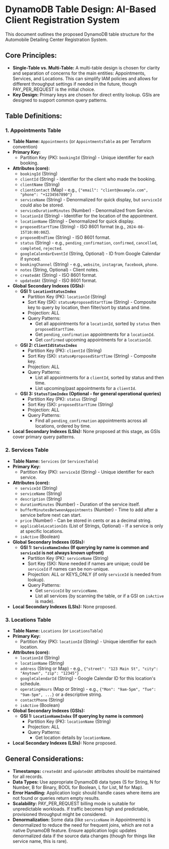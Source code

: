 # DynamoDB Table Design: AI-Based Client Registration System

This document outlines the proposed DynamoDB table structure for the Automobile Detailing Center Registration System.

## Core Principles:

*   **Single-Table vs. Multi-Table:** A multi-table design is chosen for clarity and separation of concerns for the main entities: Appointments, Services, and Locations. This can simplify IAM policies and allows for different throughput settings if needed in the future, though PAY_PER_REQUEST is the initial choice.
*   **Key Design:** Primary keys are chosen for direct entity lookup. GSIs are designed to support common query patterns.

## Table Definitions:

### 1. Appointments Table

*   **Table Name:** `Appointments` (or `AppointmentsTable` as per Terraform convention)
*   **Primary Key:**
    *   Partition Key (PK): `bookingId` (String) - Unique identifier for each booking.
*   **Attributes (core):**
    *   `bookingId` (String)
    *   `clientId` (String) - Identifier for the client who made the booking.
    *   `clientName` (String)
    *   `clientContact` (Map) - e.g., `{"email": "client@example.com", "phone": "+1234567890"}`
    *   `serviceName` (String) - Denormalized for quick display, but `serviceId` could also be stored.
    *   `serviceDurationMinutes` (Number) - Denormalized from Service.
    *   `locationId` (String) - Identifier for the location of the appointment.
    *   `locationName` (String) - Denormalized for quick display.
    *   `proposedStartTime` (String) - ISO 8601 format (e.g., `2024-08-15T10:00:00Z`).
    *   `proposedEndTime` (String) - ISO 8601 format.
    *   `status` (String) - e.g., `pending_confirmation`, `confirmed`, `cancelled`, `completed`, `rejected`.
    *   `googleCalendarEventId` (String, Optional) - ID from Google Calendar if synced.
    *   `bookingChannel` (String) - e.g., `website`, `instagram`, `facebook`, `phone`.
    *   `notes` (String, Optional) - Client notes.
    *   `createdAt` (String) - ISO 8601 format.
    *   `updatedAt` (String) - ISO 8601 format.
*   **Global Secondary Indexes (GSIs):**
    *   **GSI 1: `LocationStatusIndex`**
        *   Partition Key (PK): `locationId` (String)
        *   Sort Key (SK): `status#proposedStartTime` (String) - Composite key to query by location, then filter/sort by status and time.
        *   Projection: ALL
        *   Query Patterns:
            *   Get all appointments for a `locationId`, sorted by `status` then `proposedStartTime`.
            *   Get `pending_confirmation` appointments for a `locationId`.
            *   Get `confirmed` upcoming appointments for a `locationId`.
    *   **GSI 2: `ClientIdStatusIndex`**
        *   Partition Key (PK): `clientId` (String)
        *   Sort Key (SK): `status#proposedStartTime` (String) - Composite key.
        *   Projection: ALL
        *   Query Patterns:
            *   List all appointments for a `clientId`, sorted by status and then time.
            *   List upcoming/past appointments for a `clientId`.
    *   **GSI 3: `StatusTimeIndex` (Optional - for general operational queries)**
        *   Partition Key (PK): `status` (String)
        *   Sort Key (SK): `proposedStartTime` (String)
        *   Projection: ALL
        *   Query Patterns:
            *   Find all `pending_confirmation` appointments across all locations, ordered by time.
*   **Local Secondary Indexes (LSIs):** None proposed at this stage, as GSIs cover primary query patterns.

### 2. Services Table

*   **Table Name:** `Services` (or `ServicesTable`)
*   **Primary Key:**
    *   Partition Key (PK): `serviceId` (String) - Unique identifier for each service.
*   **Attributes (core):**
    *   `serviceId` (String)
    *   `serviceName` (String)
    *   `description` (String)
    *   `durationMinutes` (Number) - Duration of the service itself.
    *   `bufferMinutesBetweenAppointments` (Number) - Time to add after a service before next can start.
    *   `price` (Number) - Can be stored in cents or as a decimal string.
    *   `applicableLocationIds` (List of Strings, Optional) - If a service is only at specific locations.
    *   `isActive` (Boolean)
*   **Global Secondary Indexes (GSIs):**
    *   **GSI 1: `ServiceNameIndex` (If querying by name is common and `serviceId` is not always known upfront)**
        *   Partition Key (PK): `serviceName` (String)
        *   Sort Key (SK): None needed if names are unique; could be `serviceId` if names can be non-unique.
        *   Projection: ALL or KEYS_ONLY (if only `serviceId` is needed from lookup).
        *   Query Patterns:
            *   Get `serviceId` by `serviceName`.
            *   List all services (by scanning the table, or if a GSI on `isActive` is made).
*   **Local Secondary Indexes (LSIs):** None proposed.

### 3. Locations Table

*   **Table Name:** `Locations` (or `LocationsTable`)
*   **Primary Key:**
    *   Partition Key (PK): `locationId` (String) - Unique identifier for each location.
*   **Attributes (core):**
    *   `locationId` (String)
    *   `locationName` (String)
    *   `address` (String or Map) - e.g., `{"street": "123 Main St", "city": "Anytown", "zip": "12345"}`
    *   `googleCalendarId` (String) - Google Calendar ID for this location's schedule.
    *   `operatingHours` (Map or String) - e.g., `{"Mon": "9am-5pm", "Tue": "9am-5pm", ...}` or a descriptive string.
    *   `contactPhone` (String)
    *   `isActive` (Boolean)
*   **Global Secondary Indexes (GSIs):**
    *   **GSI 1: `LocationNameIndex` (If querying by name is common)**
        *   Partition Key (PK): `locationName` (String)
        *   Projection: ALL
        *   Query Patterns:
            *   Get location details by `locationName`.
*   **Local Secondary Indexes (LSIs):** None proposed.

## General Considerations:

*   **Timestamps:** `createdAt` and `updatedAt` attributes should be maintained for all records.
*   **Data Types:** Use appropriate DynamoDB data types (S for String, N for Number, B for Binary, BOOL for Boolean, L for List, M for Map).
*   **Error Handling:** Application logic should handle cases where items are not found or queries return empty results.
*   **Scalability:** PAY_PER_REQUEST billing mode is suitable for unpredictable workloads. If traffic becomes high and predictable, provisioned throughput might be considered.
*   **Denormalization:** Some data (like `serviceName` in Appointments) is denormalized to reduce the need for frequent joins, which are not a native DynamoDB feature. Ensure application logic updates denormalized data if the source data changes (though for things like service name, this is rare).
